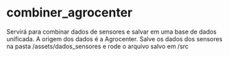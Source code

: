# combiner_agrocenter
Servirá para combinar dados de sensores e salvar em uma base de dados unificada. A origem dos dados é a Agrocenter. Salve os dados dos sensores na pasta /assets/dados_sensores e rode o arquivo salvo em /src
